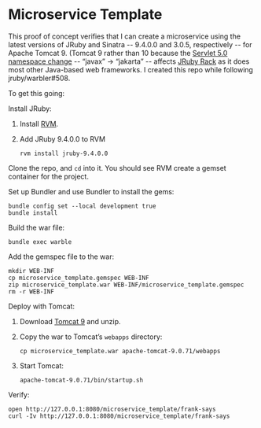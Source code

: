 # Microservice Template

This proof of concept verifies that I can create a microservice using
the latest versions of JRuby and Sinatra -- 9.4.0.0 and 3.0.5,
respectively -- for Apache Tomcat 9. (Tomcat 9 rather than 10 because
the
[Servlet 5.0 namespace change](https://jakarta.ee/specifications/servlet/5.0/jakarta-servlet-spec-5.0.html#change-log)
-- “javax” → “jakarta” -- affects
[JRuby Rack](https://github.com/jruby/jruby-rack)
as it does most other Java-based web frameworks. I created this repo while
following jruby/warbler#508.

To get this going:

Install JRuby:

1. Install [RVM](https://rvm.io/).
2. Add JRuby 9.4.0.0 to RVM

       rvm install jruby-9.4.0.0

Clone the repo, and `cd` into it.
You should see RVM create a gemset container for the project.

Set up Bundler and use Bundler to install the gems:

    bundle config set --local development true
    bundle install

Build the war file:

    bundle exec warble

Add the gemspec file to the war:

    mkdir WEB-INF
    cp microservice_template.gemspec WEB-INF
    zip microservice_template.war WEB-INF/microservice_template.gemspec
    rm -r WEB-INF

Deploy with Tomcat:

1. Download [Tomcat 9](https://dlcdn.apache.org/tomcat/tomcat-9/v9.0.71/bin/apache-tomcat-9.0.71.zip) and unzip.
2. Copy the war to Tomcat’s `webapps` directory:

       cp microservice_template.war apache-tomcat-9.0.71/webapps

3. Start Tomcat:

       apache-tomcat-9.0.71/bin/startup.sh

Verify:

    open http://127.0.0.1:8080/microservice_template/frank-says
    curl -Iv http://127.0.0.1:8080/microservice_template/frank-says

